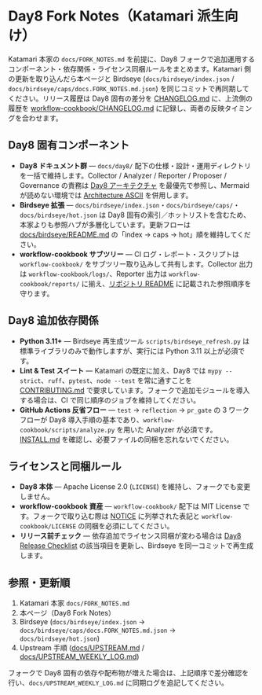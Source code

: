 # Day8 Fork Notes（Katamari 派生向け）

Katamari 本家の `docs/FORK_NOTES.md` を前提に、Day8 フォークで追加運用するコンポーネント・依存関係・ライセンス同梱ルールをまとめます。Katamari 側の更新を取り込んだら本ページと Birdseye (`docs/birdseye/index.json` / `docs/birdseye/caps/docs.FORK_NOTES.md.json`) を同じコミットで再同期してください。リリース履歴は Day8 固有の差分を [CHANGELOG.md](../CHANGELOG.md) に、上流側の履歴を [workflow-cookbook/CHANGELOG.md](../workflow-cookbook/CHANGELOG.md) に記録し、両者の反映タイミングを合わせます。

## Day8 固有コンポーネント
- **Day8 ドキュメント群** — `docs/day8/` 配下の仕様・設計・運用ディレクトリを一括で維持します。Collector / Analyzer / Reporter / Proposer / Governance の責務は [Day8 アーキテクチャ](day8/design/03_architecture.md) を最優先で参照し、Mermaid が読めない環境では [Architecture ASCII](Architecture_ASCII.md) を併用します。
- **Birdseye 拡張** — `docs/birdseye/index.json`・`docs/birdseye/caps/`・`docs/birdseye/hot.json` は Day8 固有の索引／ホットリストを含むため、本家よりも参照ハブが多層化しています。更新フローは [docs/birdseye/README.md](birdseye/README.md) の「index → caps → hot」順を維持してください。
- **workflow-cookbook サブツリー** — CI ログ・レポート・スクリプトは `workflow-cookbook/` をサブツリー取り込みして共有します。Collector 出力は `workflow-cookbook/logs/`、Reporter 出力は `workflow-cookbook/reports/` に揃え、[リポジトリ README](../README.md) に記載された参照順序を守ります。

## Day8 追加依存関係
- **Python 3.11+** — Birdseye 再生成ツール `scripts/birdseye_refresh.py` は標準ライブラリのみで動作しますが、実行には Python 3.11 以上が必須です。
- **Lint & Test スイート** — Katamari の既定に加え、Day8 では `mypy --strict`、`ruff`、`pytest`、`node --test` を常に通すことを [CONTRIBUTING.md](../CONTRIBUTING.md) で要求しています。フォークで追加モジュールを導入する場合は、CI で同じ順序のジョブを維持してください。
- **GitHub Actions 反省フロー** — `test` → `reflection` → `pr_gate` の 3 ワークフローが Day8 導入手順の基本であり、`workflow-cookbook/scripts/analyze.py` を用いた Analyzer が必須です。[INSTALL.md](../INSTALL.md) を確認し、必要ファイルの同梱を忘れないでください。

## ライセンスと同梱ルール
- **Day8 本体** — Apache License 2.0 (`LICENSE`) を維持し、フォークでも変更しません。
- **workflow-cookbook 資産** — `workflow-cookbook/` 配下は MIT License です。フォークで取り込む際は [NOTICE](../NOTICE) に列挙された表記と `workflow-cookbook/LICENSE` の同梱を必須にしてください。
- **リリース前チェック** — 依存追加でライセンス同梱が変わる場合は [Day8 Release Checklist](Release_Checklist.md) の該当項目を更新し、Birdseye を同一コミットで再生成します。

## 参照・更新順
1. Katamari 本家 `docs/FORK_NOTES.md`
2. 本ページ（Day8 Fork Notes）
3. Birdseye (`docs/birdseye/index.json` → `docs/birdseye/caps/docs.FORK_NOTES.md.json` → `docs/birdseye/hot.json`)
4. Upstream 手順 ([docs/UPSTREAM.md](UPSTREAM.md) / [docs/UPSTREAM_WEEKLY_LOG.md](UPSTREAM_WEEKLY_LOG.md))

フォークで Day8 固有の依存や配布物が増えた場合は、上記順序で差分確認を行い、`docs/UPSTREAM_WEEKLY_LOG.md` に同期ログを追記してください。
